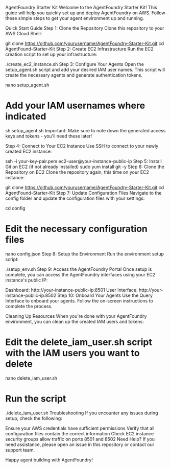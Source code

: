 AgentFoundry Starter Kit
Welcome to the AgentFoundry Starter Kit! This guide will help you quickly set up and deploy AgentFoundry on AWS. Follow these simple steps to get your agent environment up and running.

Quick Start Guide
Step 1: Clone the Repository
Clone this repository to your AWS Cloud Shell:

git clone https://github.com/yourusername/AgentFoundry-Starter-Kit.git
cd AgentFound-Starter-Kit
Step 2: Create EC2 Infrastructure
Run the EC2 creation script to set up your infrastructure:

./create_ec2_instance.sh
Step 3: Configure Your Agents
Open the setup_agent.sh script and add your desired IAM user names. This script will create the necessary agents and generate authentication tokens.

nano setup_agent.sh
# Add your IAM usernames where indicated
sh setup_agent.sh
Important: Make sure to note down the generated access keys and tokens - you'll need these later!

Step 4: Connect to Your EC2 Instance
Use SSH to connect to your newly created EC2 instance:

ssh -i your-key-pair.pem ec2-user@your-instance-public-ip
Step 5: Install Git on EC2 (if not already installed)
sudo yum install git -y
Step 6: Clone the Repository on EC2
Clone the repository again, this time on your EC2 instance:

git clone https://github.com/yourusername/AgentFoundry-Starter-Kit.git
cd AgentFound-Starter-Kit
Step 7: Update Configuration Files
Navigate to the config folder and update the configuration files with your settings:

cd config
# Edit the necessary configuration files
nano config.json
Step 8: Setup the Environment
Run the environment setup script:

./setup_env.sh
Step 9: Access the AgentFoundry Portal
Once setup is complete, you can access the AgentFoundry interfaces using your EC2 instance's public IP:

Dashboard: http://your-instance-public-ip:8501
User Interface: http://your-instance-public-ip:8502
Step 10: Onboard Your Agents
Use the Query Interface to onboard your agents. Follow the on-screen instructions to complete the process.

Cleaning Up Resources
When you're done with your AgentFoundry environment, you can clean up the created IAM users and tokens:

# Edit the delete_iam_user.sh script with the IAM users you want to delete
nano delete_iam_user.sh
# Run the script
./delete_iam_user.sh
Troubleshooting
If you encounter any issues during setup, check the following:

Ensure your AWS credentials have sufficient permissions
Verify that all configuration files contain the correct information
Check EC2 instance security groups allow traffic on ports 8501 and 8502
Need Help?
If you need assistance, please open an issue in this repository or contact our support team.

Happy agent building with AgentFoundry!
